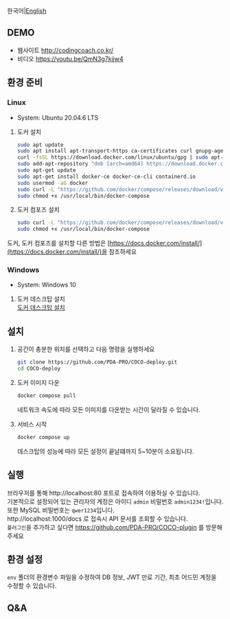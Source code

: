한국어|[English](https://github.com/PDA-PRO/COCO-deploy/blob/main/README.eng.md)

## DEMO
- 웹사이트 http://codingcoach.co.kr/  
- 비디오 https://youtu.be/QmN3g7kjjw4

## 환경 준비

### Linux

- System: Ubuntu 20.04.6 LTS

1. 도커 설치

   ```bash
   sudo apt update
   sudo apt install apt-transport-https ca-certificates curl gnupg-agent software-properties-common
   curl -fsSL https://download.docker.com/linux/ubuntu/gpg | sudo apt-key add -
   sudo add-apt-repository "deb [arch=amd64] https://download.docker.com/linux/ubuntu $(lsb_release -cs) stable"
   sudo apt-get update
   sudo apt-get install docker-ce docker-ce-cli containerd.io
   sudo usermod -aG docker
   sudo curl -L "https://github.com/docker/compose/releases/download/v2.5.0/docker-compose-$(uname -s)-$(uname -m)" -o /usr/local/bin/docker-compose
   sudo chmod +x /usr/local/bin/docker-compose
   ```

2. 도커 컴포즈 설치

   ```bash
   sudo curl -L "https://github.com/docker/compose/releases/download/v2.5.0/docker-compose-$(uname -s)-$(uname -m)" -o /usr/local/bin/docker-compose
   sudo chmod +x /usr/local/bin/docker-compose
   ```

도커, 도커 컴포즈를 설치할 다른 방법은 [https://docs.docker.com/install/](https://docs.docker.com/install/)을 참조하세요

### Windows

- System: Windows 10

1. 도커 데스크탑 설치  
   [도커 데스크탑 설치](https://docs.docker.com/desktop/install/windows-install/)

## 설치

1. 공간이 충분한 위치를 선택하고 다음 명령을 실행하세요

   ```bash
   git clone https://github.com/PDA-PRO/COCO-deploy.git
   cd COCO-deploy
   ```

2. 도커 이미지 다운

   ```bash
   docker compose pull
   ```

   네트워크 속도에 따라 모든 이미지를 다운받는 시간이 달라질 수 있습니다.

3. 서비스 시작

   ```bash
   docker compose up
   ```

   데스크탑의 성능에 따라 모든 설정이 끝날떄까지 5~10분이 소요됩니다.

## 실행

브라우저를 통해 http://localhost:80 포트로 접속하여 이용하실 수 있습니다.  
기본적으로 설정되어 있는 관리자의 계정은 아이디 `admin` 비밀번호 `admin1234!`입니다.  
또한 MySQL 비밀번호는 `qwer1234`입니다.  
http://localhost:1000/docs 로 접속시 API 문서를 조회할 수 있습니다.  
`플러그인`을 추가하고 싶다면 https://github.com/PDA-PRO/COCO-plugin 를 방문해주세요

## 환경 설정

`env` 폴더의 환경변수 파일을 수정하여 DB 정보, JWT 만료 기간, 최초 어드민 계정을 수정할 수 있습니다.

## Q&A
